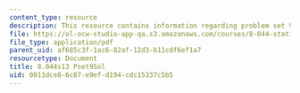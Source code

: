 ```yaml
---
content_type: resource
description: This resource contains information regarding problem set 9 solution.
file: https://ol-ocw-studio-app-qa.s3.amazonaws.com/courses/8-044-statistical-physics-i-spring-2013/0011dce86c87e9efd194cdc15337c5b5_MIT8_044S13_pss9.pdf
file_type: application/pdf
parent_uid: af685c3f-1ac6-82af-12d3-b11cdf6ef1a7
resourcetype: Document
title: 8.044s13 Pset9Sol
uid: 0011dce8-6c87-e9ef-d194-cdc15337c5b5
---
```


